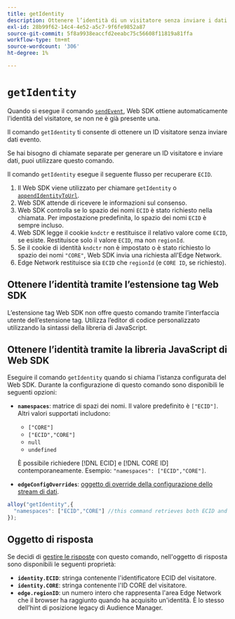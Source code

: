 ```yaml
---
title: getIdentity
description: Ottenere l’identità di un visitatore senza inviare i dati dell’evento.
exl-id: 28b99f62-14c4-4e52-a5c7-9f6fe9852a87
source-git-commit: 5f8a9938eaccfd2eeabc75c56608f11819a81ffa
workflow-type: tm+mt
source-wordcount: '306'
ht-degree: 1%

---
```


# `getIdentity`

Quando si esegue il comando [`sendEvent`](sendevent/overview.md), Web SDK ottiene automaticamente l&#39;identità del visitatore, se non ne è già presente una.

Il comando `getIdentity` ti consente di ottenere un ID visitatore senza inviare dati evento.

Se hai bisogno di chiamate separate per generare un ID visitatore e inviare dati, puoi utilizzare questo comando.

Il comando `getIdentity` esegue il seguente flusso per recuperare `ECID`.

1. Il Web SDK viene utilizzato per chiamare `getIdentity` o [`appendIdentityToUrl`](appendidentitytourl.md).
1. Web SDK attende di ricevere le informazioni sul consenso.
1. Web SDK controlla se lo spazio dei nomi `ECID` è stato richiesto nella chiamata. Per impostazione predefinita, lo spazio dei nomi `ECID` è sempre incluso.
1. Web SDK legge il cookie `kndctr` e restituisce il relativo valore come `ECID`, se esiste. Restituisce solo il valore `ECID`, ma non `regionId`.
1. Se il cookie di identità `kndctr` non è impostato o è stato richiesto lo spazio dei nomi `"CORE"`, Web SDK invia una richiesta all&#39;Edge Network.
1. Edge Network restituisce sia `ECID` che `regionId` (e `CORE ID`, se richiesto).

## Ottenere l’identità tramite l’estensione tag Web SDK

L’estensione tag Web SDK non offre questo comando tramite l’interfaccia utente dell’estensione tag. Utilizza l’editor di codice personalizzato utilizzando la sintassi della libreria di JavaScript.

## Ottenere l’identità tramite la libreria JavaScript di Web SDK

Eseguire il comando `getIdentity` quando si chiama l&#39;istanza configurata del Web SDK. Durante la configurazione di questo comando sono disponibili le seguenti opzioni:

* **`namespaces`**: matrice di spazi dei nomi. Il valore predefinito è `["ECID"]`. Altri valori supportati includono:
   * `["CORE"]`
   * `["ECID","CORE"]`
   * `null`
   * `undefined`

  È possibile richiedere [!DNL ECID] e [!DNL CORE ID] contemporaneamente. Esempio: `"namespaces": ["ECID","CORE"]`.

* **`edgeConfigOverrides`**: [oggetto di override della configurazione dello stream di dati](datastream-overrides.md).

```js
alloy("getIdentity",{
  "namespaces": ["ECID","CORE"] //this command retrieves both ECID and CORE IDs.
});
```

## Oggetto di risposta

Se decidi di [gestire le risposte](command-responses.md) con questo comando, nell&#39;oggetto di risposta sono disponibili le seguenti proprietà:

* **`identity.ECID`**: stringa contenente l&#39;identificatore ECID del visitatore.
* **`identity.CORE`**: stringa contenente l&#39;ID CORE del visitatore.
* **`edge.regionID`**: un numero intero che rappresenta l&#39;area Edge Network che il browser ha raggiunto quando ha acquisito un&#39;identità. È lo stesso dell’hint di posizione legacy di Audience Manager.
